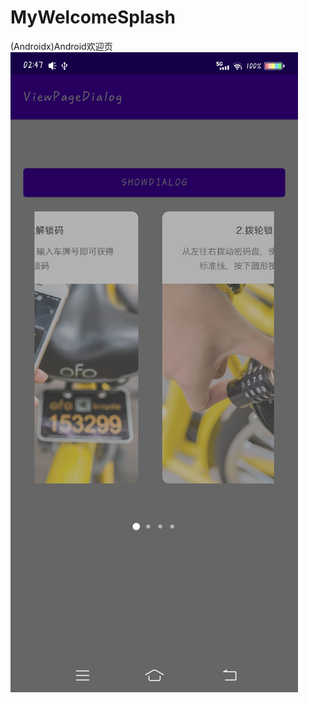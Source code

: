 # MyWelcomeSplash
(Androidx)Android欢迎页
![image](https://raw.githubusercontent.com/GuiZhouAndroid/ViewPageDialog/master/Picture.jpg)
